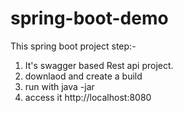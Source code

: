 # spring-boot-demo
This spring boot project
step:-
1) It's swagger based Rest api project.
2) downlaod and create a build
3) run with java -jar <artifact name>
4) access it http://localhost:8080

